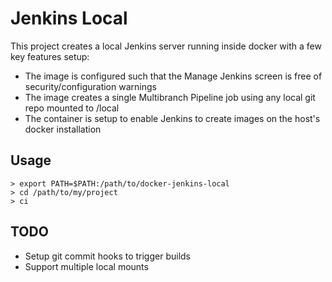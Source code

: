 # Jenkins Local

This project creates a local Jenkins server running inside docker with a few key features setup:

  * The image is configured such that the Manage Jenkins screen is free of security/configuration warnings
  * The image creates a single Multibranch Pipeline job using any local git repo mounted to /local
  * The container is setup to enable Jenkins to create images on the host's docker installation

## Usage

```shell
> export PATH=$PATH:/path/to/docker-jenkins-local
> cd /path/to/my/project
> ci
```

## TODO

  * Setup git commit hooks to trigger builds
  * Support multiple local mounts
